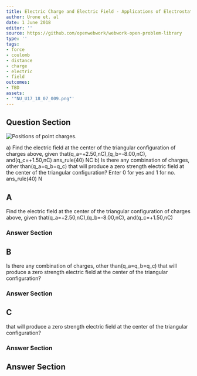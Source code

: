 ```yaml
---
title: Electric Charge and Electric Field - Applications of Electrostatics
author: Urone et. al
date: 1 June 2018
editor: ''
source: https://github.com/openwebwork/webwork-open-problem-library
type: ''
tags:
- force
- coulomb
- distance
- charge
- electric
- field
outcomes:
- TBD
assets:
- '"NU_U17_18_07_009.png"'
---
```


## Question Section 

![Positions of point charges.]("NU_U17_18_07_009.png")

a) Find the electric field at the center of the triangular configuration of charges above, given that(q_a=+2.50,nC),(q_b=-8.00,nC), and(q_c=+1.50,nC)
ans_rule(40) NC
b) Is there any combination of charges, other than(q_a=q_b=q_c) that will produce a zero strength electric field at the center of the triangular configuration?
Enter 0 for yes and 1 for no.
ans_rule(40) N

## A
Find the electric field at the center of the triangular configuration of charges above, given that(q_a=+2.50,nC),(q_b=-8.00,nC), and(q_c=+1.50,nC)
### Answer Section
## B
Is there any combination of charges, other than(q_a=q_b=q_c) that will produce a zero strength electric field at the center of the triangular configuration?
### Answer Section
## C
that will produce a zero strength electric field at the center of the triangular configuration?
### Answer Section


## Answer Section

